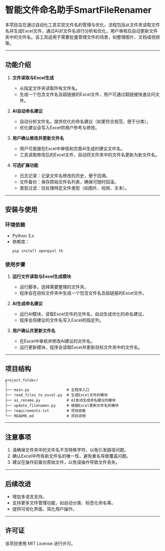 # 智能文件命名助手SmartFileRenamer
本项目旨在通过自动化工具实现文件名的管理与优化，流程包括从文件夹读取文件名并生成Excel文件，通过AI对文件名进行分析和优化，用户审核后自动更新文件夹中的文件名。该工具适用于需要批量管理文件的场景，如整理图片、文档或视频等。

---

## 功能介绍  

1. **文件读取与Excel生成**  
   - 从指定文件夹读取所有文件名。  
   - 生成一个包含文件名及超链接的Excel文件，用户可通过超链接快速访问文件。

2. **AI自动命名建议**  
   - 自动分析文件名，提供优化的命名建议（如更符合规范、便于分类）。  
   - 优化建议会写入Excel供用户参考与修改。

3. **用户确认修改并更新文件名**  
   - 用户可直接在Excel中审核和完善AI生成的建议文件名。  
   - 工具读取修改后的Excel文件，自动将文件夹中的文件名更新为新文件名。

4. **可选扩展功能**  
   - 日志记录：记录文件名修改的历史，便于回溯。  
   - 文件备份：保存原始文件名列表，确保可随时回滚。  
   - 类型过滤：仅处理特定文件类型（如图片、视频、文本）。  

---

## 安装与使用

### 环境依赖  
- Python 3.x  
- 依赖库：  
  ```bash
  pip install openpyxl tk
  ```

### 使用步骤  

1. **运行文件读取与Excel生成模块**  
   - 运行脚本，选择需要整理的文件夹。  
   - 程序会在目标文件夹中生成一个包含文件名及超链接的Excel文件。  

2. **AI生成命名建议**  
   - 运行AI模块，读取Excel文件的文件名，自动生成优化的命名建议。  
   - 程序会将建议的文件名写入Excel的指定列。

3. **用户确认并更新文件名**  
   - 在Excel中审核并修改AI建议的文件名。  
   - 运行更新模块，程序会读取Excel并更新目标文件夹中的文件名。

---

## 项目结构  

```
project_folder/
│
├── main.py                 # 主程序入口
├── read_files_to_excel.py  # 生成Excel文件的模块
├── ai_rename.py            # AI自动生成命名建议的模块
├── update_filenames.py     # 根据Excel更新文件名的模块
├── requirements.txt        # 项目依赖
└── README.md               # 项目说明
```

---

## 注意事项  
1. 请确保文件夹中的文件名不含特殊字符，以免引发路径问题。  
2. 确认Excel中所有新文件名的唯一性，避免重名导致覆盖问题。  
3. 建议在操作前备份原始文件，以免误操作导致文件丢失。

---

## 后续改进  

- 增加多语言支持。  
- 支持更多文件管理功能，如自动分类、标签化命名等。  
- 提供可视化界面，简化用户操作。

--- 

## 许可证  
该项目使用 MIT License 进行许可。
